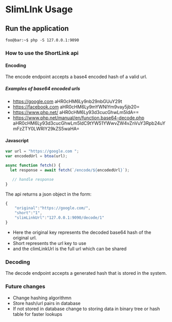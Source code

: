 #    SlimLInk Usage

## Run the application

```console
foo@bar:~$ php -S 127.0.0.1:9090
```

### How to use the ShortLink api

#### Encoding
The encode endpoint accepts a base4 encoded hash of a valid url.

##### Examples of base64 encoded urls

- https://google.com aHR0cHM6Ly9nb29nbGUuY29t
- https://facebook.com aHR0cHM6Ly9mYWNlYm9vay5jb20=
- https://www.php.net/ aHR0cHM6Ly93d3cucGhwLm5ldA==
- https://www.php.net/manual/en/function.base64-decode.php aHR0cHM6Ly93d3cucGhwLm5ldC9tYW51YWwvZW4vZnVuY3Rpb24uYmFzZTY0LWRlY29kZS5waHA=

#### Javascript

```javascript
var url = "https://google.com ";
var encodedUrl = btoa(url);

async function fetch() {
  let response = await fetch(`/encode/${encodedUrl}`);

   // handle response
}
```

The api returns a json object in the form:

```javascript
{
    "original":"https://google.com/",
    "short":"1",
    "slimLinkUrl":"127.0.0.1:9090/decode/1"
}
```
- Here the original key represents the decoded base64 hash of the original url.
- Short represents the url key to use
- and the climLinkUrl is the full url which can be shared


### Decoding

The decode endpoint accepts a generated hash that is stored in the system.

### Future changes

- Change hashing algorithmn
- Store hash/url pairs in database
- If not stored in database change to storing data in binary tree or hash table for faster lookups
